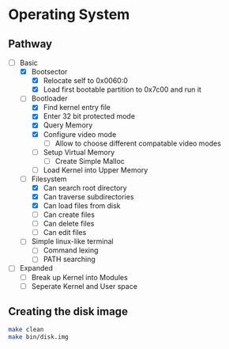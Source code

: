 # Operating System

## Pathway

- [ ] Basic
  - [x] Bootsector
    - [x] Relocate self to 0x0060:0
    - [x] Load first bootable partition to 0x7c00 and run it
  - [ ] Bootloader
    - [x] Find kernel entry file
    - [x] Enter 32 bit protected mode
    - [x] Query Memory
    - [x] Configure video mode
      - [ ] Allow to choose different compatable video modes
    - [ ] Setup Virtual Memory
      - [ ] Create Simple Malloc
    - [ ] Load Kernel into Upper Memory
  - [ ] Filesystem
    - [x] Can search root directory
    - [x] Can traverse subdirectories
    - [x] Can load files from disk
    - [ ] Can create files
    - [ ] Can delete files
    - [ ] Can edit files
  - [ ] Simple linux-like terminal
    - [ ] Command lexing
    - [ ] PATH searching
- [ ] Expanded
  - [ ] Break up Kernel into Modules
  - [ ] Seperate Kernel and User space

## Creating the disk image

```sh
make clean
make bin/disk.img
```
